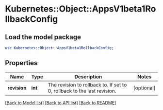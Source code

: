 # Kubernetes::Object::AppsV1beta1RollbackConfig

## Load the model package
```perl
use Kubernetes::Object::AppsV1beta1RollbackConfig;
```

## Properties
Name | Type | Description | Notes
------------ | ------------- | ------------- | -------------
**revision** | **int** | The revision to rollback to. If set to 0, rollback to the last revision. | [optional] 

[[Back to Model list]](../README.md#documentation-for-models) [[Back to API list]](../README.md#documentation-for-api-endpoints) [[Back to README]](../README.md)



